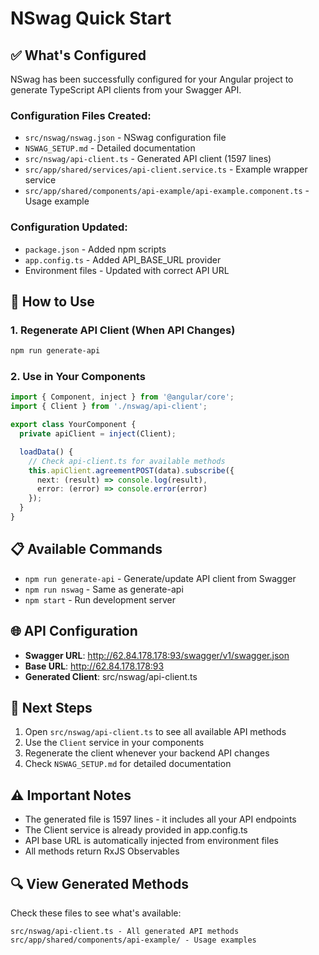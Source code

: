 # NSwag Quick Start

## ✅ What's Configured

NSwag has been successfully configured for your Angular project to generate TypeScript API clients from your Swagger API.

### Configuration Files Created:
- `src/nswag/nswag.json` - NSwag configuration file
- `NSWAG_SETUP.md` - Detailed documentation
- `src/nswag/api-client.ts` - Generated API client (1597 lines)
- `src/app/shared/services/api-client.service.ts` - Example wrapper service
- `src/app/shared/components/api-example/api-example.component.ts` - Usage example

### Configuration Updated:
- `package.json` - Added npm scripts
- `app.config.ts` - Added API_BASE_URL provider
- Environment files - Updated with correct API URL

## 🚀 How to Use

### 1. Regenerate API Client (When API Changes)
```bash
npm run generate-api
```

### 2. Use in Your Components
```typescript
import { Component, inject } from '@angular/core';
import { Client } from './nswag/api-client';

export class YourComponent {
  private apiClient = inject(Client);

  loadData() {
    // Check api-client.ts for available methods
    this.apiClient.agreementPOST(data).subscribe({
      next: (result) => console.log(result),
      error: (error) => console.error(error)
    });
  }
}
```

## 📋 Available Commands

- `npm run generate-api` - Generate/update API client from Swagger
- `npm run nswag` - Same as generate-api
- `npm start` - Run development server

## 🌐 API Configuration

- **Swagger URL**: http://62.84.178.178:93/swagger/v1/swagger.json
- **Base URL**: http://62.84.178.178:93
- **Generated Client**: src/nswag/api-client.ts

## 📖 Next Steps

1. Open `src/nswag/api-client.ts` to see all available API methods
2. Use the `Client` service in your components
3. Regenerate the client whenever your backend API changes
4. Check `NSWAG_SETUP.md` for detailed documentation

## ⚠️ Important Notes

- The generated file is 1597 lines - it includes all your API endpoints
- The Client service is already provided in app.config.ts
- API base URL is automatically injected from environment files
- All methods return RxJS Observables

## 🔍 View Generated Methods

Check these files to see what's available:
```
src/nswag/api-client.ts - All generated API methods
src/app/shared/components/api-example/ - Usage examples
```
